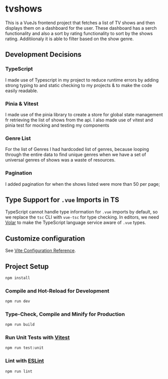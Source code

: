 # tvshows

This is a VueJs frontend project that fetches a list of TV shows and then displays them on a dashboard for the user. These dashboard has a serch functionality and also a sort by rating functionality to sort by the shows rating.
Additiionaly it is able to filter based on the show genre.

## Development Decisions

### TypeScript 

I made use of Typescript in my project to reduce runtime errors by adding strong typing to  and static checking to my projects & to make the code easily readable.

### Pinia & Vitest 

I made use of the pinia library to create a store for global state management fr retrieving the list of shows from the api. I also made use of vitest and pinia test for mocking and testing my components 

### Genre List 

For the list of Genres I had hardcoded list of genres, because looping through the entire data to find unique genres when we have a set of universal genres of shows was a waste of resources.

### Pagination 

I added pagination for when the shows listed were more than 50 per page;


## Type Support for `.vue` Imports in TS

TypeScript cannot handle type information for `.vue` imports by default, so we replace the `tsc` CLI with `vue-tsc` for type checking. In editors, we need [Volar](https://marketplace.visualstudio.com/items?itemName=Vue.volar) to make the TypeScript language service aware of `.vue` types.

## Customize configuration

See [Vite Configuration Reference](https://vite.dev/config/).

## Project Setup

```sh
npm install
```

### Compile and Hot-Reload for Development

```sh
npm run dev
```

### Type-Check, Compile and Minify for Production

```sh
npm run build
```

### Run Unit Tests with [Vitest](https://vitest.dev/)

```sh
npm run test:unit
```

### Lint with [ESLint](https://eslint.org/)

```sh
npm run lint
```
